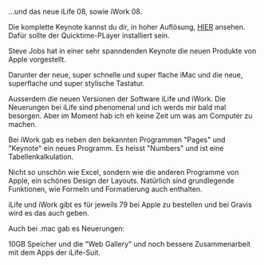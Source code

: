 <!--
.. title: Keynote: neue iMacs
.. slug: 225-keynote-neue-imacs
.. date: 2007-08-10 23:17:49
.. tags: Mac,Steve Jobs,Apple
.. description: 
.. type: text
-->

...und das neue iLife 08, sowie iWork 08.
<!-- TEASER_END -->

Die komplette Keynote kannst du dir, in hoher Auflösung, [HIER](http://events.apple.com.edgesuite.net/r27842e/event/index.html?test=q1wa2sz3x) ansehen.
Dafür sollte der Quicktime-PLayer installiert sein.

Steve Jobs hat in einer sehr spanndenden Keynote die neuen Produkte von Apple vorgestellt.

Darunter der neue, super schnelle und super flache iMac und die neue, superflache und super stylische Tastatur.

Ausserdem die neuen Versionen der Software iLife und iWork.
Die Neuerungen bei iLife sind phenomenal und ich werds mir bald mal besorgen.
Aber im Moment hab ich eh keine Zeit um was am Computer zu machen.

Bei iWork gab es neben den bekannten Programmen "Pages" und "Keynote" ein neues Programm.
Es heisst "Numbers" und ist eine Tabellenkalkulation.

Nicht so unschön wie Excel, sondern wie die anderen Programme von Apple, ein schönes Design der Layouts.
Natürlich sind grundlegende Funktionen, wie Formeln und Formatierung auch enthalten.

iLife und iWork gibt es für jeweils 79 bei Apple zu bestellen und bei Gravis wird es das auch geben.

Auch bei .mac gab es Neuerungen:

10GB Speicher und die "Web Gallery" und noch bessere Zusammenarbeit mit dem Apps der iLife-Suit.
